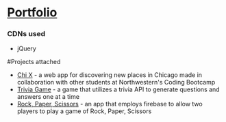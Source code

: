 # [Portfolio](https://jjge732.github.io/Portfolio/)

### CDNs used

- jQuery

#Projects attached

- [Chi X](https://rsdesoto.github.io/ChiX/index.html) - a web app for discovering new places in Chicago made in collaboration with other students at Northwestern's Coding Bootcamp
- [Trivia Game](https://jjge732.github.io/Trivia-Game/) - a game that utilizes a trivia API to generate questions and answers one at a time
- [Rock, Paper, Scissors](https://jjge732.github.io/Rock-Paper-Scissors/) - an app that employs firebase to allow two players to play a game of Rock, Paper, Scissors
